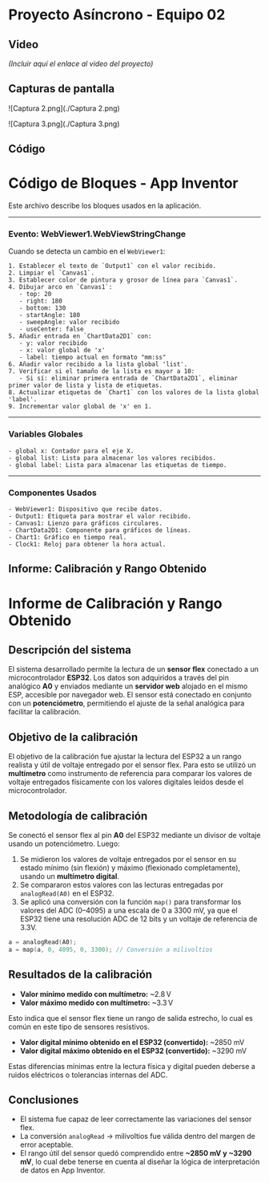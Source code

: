 # Proyecto Asíncrono - Equipo 02

## Video
*(Incluir aquí el enlace al video del proyecto)*

## Capturas de pantalla
![Captura 2.png](./Captura 2.png)

![Captura 3.png](./Captura 3.png)

## Código
# Código de Bloques - App Inventor

Este archivo describe los bloques usados en la aplicación.

---

### Evento: WebViewer1.WebViewStringChange

Cuando se detecta un cambio en el `WebViewer1`:

```plaintext
1. Establecer el texto de `Output1` con el valor recibido.
2. Limpiar el `Canvas1`.
3. Establecer color de pintura y grosor de línea para `Canvas1`.
4. Dibujar arco en `Canvas1`:
   - top: 20
   - right: 180
   - bottom: 130
   - startAngle: 180
   - sweepAngle: valor recibido
   - useCenter: false
5. Añadir entrada en `ChartData2D1` con:
   - y: valor recibido
   - x: valor global de 'x'
   - label: tiempo actual en formato "mm:ss"
6. Añadir valor recibido a la lista global 'list'.
7. Verificar si el tamaño de la lista es mayor a 10:
   - Si sí: eliminar primera entrada de `ChartData2D1`, eliminar primer valor de lista y lista de etiquetas.
8. Actualizar etiquetas de `Chart1` con los valores de la lista global 'label'.
9. Incrementar valor global de 'x' en 1.
```

---

### Variables Globales

```plaintext
- global x: Contador para el eje X.
- global list: Lista para almacenar los valores recibidos.
- global label: Lista para almacenar las etiquetas de tiempo.
```

---

### Componentes Usados

```plaintext
- WebViewer1: Dispositivo que recibe datos.
- Output1: Etiqueta para mostrar el valor recibido.
- Canvas1: Lienzo para gráficos circulares.
- ChartData2D1: Componente para gráficos de líneas.
- Chart1: Gráfico en tiempo real.
- Clock1: Reloj para obtener la hora actual.
```

## Informe: Calibración y Rango Obtenido
# Informe de Calibración y Rango Obtenido

## Descripción del sistema

El sistema desarrollado permite la lectura de un **sensor flex** conectado a un microcontrolador **ESP32**. Los datos son adquiridos a través del pin analógico **A0** y enviados mediante un **servidor web** alojado en el mismo ESP, accesible por navegador web. El sensor está conectado en conjunto con un **potenciómetro**, permitiendo el ajuste de la señal analógica para facilitar la calibración.

## Objetivo de la calibración

El objetivo de la calibración fue ajustar la lectura del ESP32 a un rango realista y útil de voltaje entregado por el sensor flex. Para esto se utilizó un **multímetro** como instrumento de referencia para comparar los valores de voltaje entregados físicamente con los valores digitales leídos desde el microcontrolador.

## Metodología de calibración

Se conectó el sensor flex al pin **A0** del ESP32 mediante un divisor de voltaje usando un potenciómetro. Luego:

1. Se midieron los valores de voltaje entregados por el sensor en su estado mínimo (sin flexión) y máximo (flexionado completamente), usando un **multímetro digital**.
2. Se compararon estos valores con las lecturas entregadas por `analogRead(A0)` en el ESP32.
3. Se aplicó una conversión con la función `map()` para transformar los valores del ADC (0–4095) a una escala de 0 a 3300 mV, ya que el ESP32 tiene una resolución ADC de 12 bits y un voltaje de referencia de 3.3V.

```cpp
a = analogRead(A0);
a = map(a, 0, 4095, 0, 3300); // Conversión a milivoltios
```

## Resultados de la calibración

- **Valor mínimo medido con multímetro:** ~2.8 V
- **Valor máximo medido con multímetro:** ~3.3 V

Esto indica que el sensor flex tiene un rango de salida estrecho, lo cual es común en este tipo de sensores resistivos.

- **Valor digital mínimo obtenido en el ESP32 (convertido):** ~2850 mV
- **Valor digital máximo obtenido en el ESP32 (convertido):** ~3290 mV

Estas diferencias mínimas entre la lectura física y digital pueden deberse a ruidos eléctricos o tolerancias internas del ADC.

## Conclusiones

- El sistema fue capaz de leer correctamente las variaciones del sensor flex.
- La conversión `analogRead` → milivoltios fue válida dentro del margen de error aceptable.
- El rango útil del sensor quedó comprendido entre **~2850 mV y ~3290 mV**, lo cual debe tenerse en cuenta al diseñar la lógica de interpretación de datos en App Inventor.
